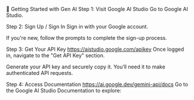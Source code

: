 🚀 Getting Started with Gen AI
Step 1: Visit Google AI Studio
Go to Google AI Studio.

Step 2: Sign Up / Sign In
Sign in with your Google account.

If you're new, follow the prompts to complete the sign-up process.

Step 3: Get Your API Key
https://aistudio.google.com/apikey
Once logged in, navigate to the "Get API Key" section.

Generate your API key and securely copy it. You’ll need it to make authenticated API requests.

Step 4: Access Documentation
https://ai.google.dev/gemini-api/docs
Go to the Google AI Studio Documentation to explore: